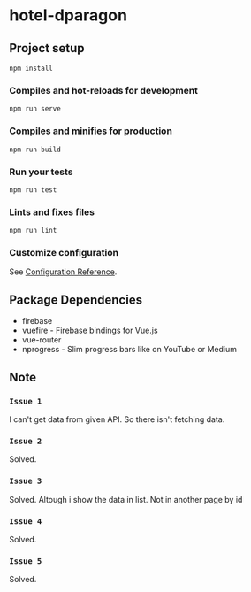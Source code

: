 # hotel-dparagon

## Project setup
```
npm install
```

### Compiles and hot-reloads for development
```
npm run serve
```

### Compiles and minifies for production
```
npm run build
```

### Run your tests
```
npm run test
```

### Lints and fixes files
```
npm run lint
```

### Customize configuration
See [Configuration Reference](https://cli.vuejs.org/config/).

## Package Dependencies
* firebase
* vuefire - Firebase bindings for Vue.js
* vue-router
* nprogress - Slim progress bars like on YouTube or Medium

## Note
### `Issue 1`
I can't get data from given API. So there isn't fetching data.

### `Issue 2`
Solved.

### `Issue 3`
Solved. Altough i show the data in list. Not in another page by id

### `Issue 4`
Solved.

### `Issue 5`
Solved.
